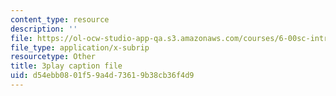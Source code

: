 ```yaml
---
content_type: resource
description: ''
file: https://ol-ocw-studio-app-qa.s3.amazonaws.com/courses/6-00sc-introduction-to-computer-science-and-programming-spring-2011/d54ebb0801f59a4d73619b38cb36f4d9_UiZlaJX3IRk.srt
file_type: application/x-subrip
resourcetype: Other
title: 3play caption file
uid: d54ebb08-01f5-9a4d-7361-9b38cb36f4d9
---
```

